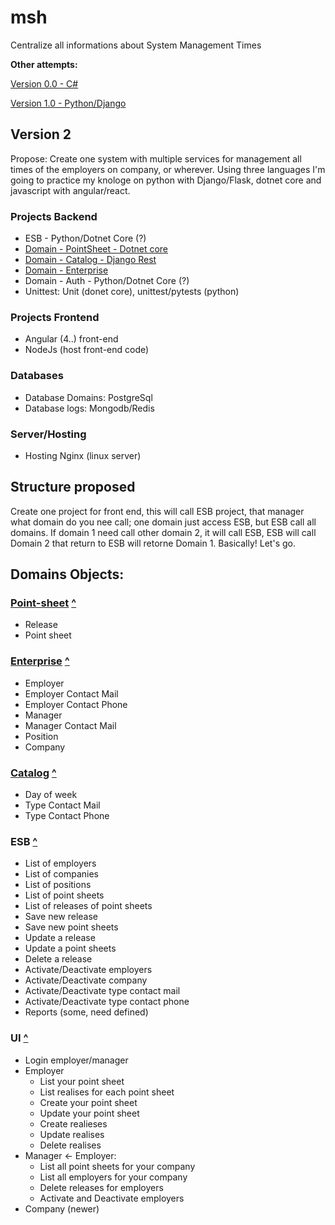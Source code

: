 # msh
Centralize all informations about System Management Times

**Other attempts:**

[Version 0.0 - C# ](https://github.com/fbrump/msh)

[Version 1.0 - Python/Django](https://github.com/fbrump/msh-python)


## Version 2

Propose:
Create one system with multiple services for management all times of the employers on company, or wherever. Using three languages I'm going to practice my knologe on python with Django/Flask, dotnet core and javascript with angular/react.

### Projects Backend
- ESB - Python/Dotnet Core (?)
- [Domain - PointSheet - Dotnet core](https://github.com/fbrump/msh-domain-point-sheet)
- [Domain - Catalog - Django Rest](https://github.com/fbrump/msh-domain-catalog)
- [Domain - Enterprise](https://github.com/fbrump/msh-domain-enterprise)
- Domain - Auth - Python/Dotnet Core (?)
- Unittest: Unit (donet core), unittest/pytests (python)

### Projects Frontend
- Angular (4..) front-end
- NodeJs (host front-end code)

### Databases
- Database Domains: PostgreSql
- Database logs: Mongodb/Redis

### Server/Hosting
- Hosting Nginx (linux server)

## Structure proposed

Create one project for front end, this will call ESB project, that manager what domain do you nee call; one domain just access ESB, but ESB call all domains. If domain 1 need call other domain 2, it will call ESB, ESB will call Domain 2 that return to ESB will retorne Domain 1. Basically! Let's go.

## Domains Objects:

### [Point-sheet](https://github.com/fbrump/msh-domain-point-sheet) [^](https://github.com/fbrump/msh/blob/master/README.md#projects-backend)

* Release
* Point sheet

### [Enterprise](https://github.com/fbrump/msh-domain-enterprise) [^](https://github.com/fbrump/msh/blob/master/README.md#projects-backend)

* Employer
* Employer Contact Mail
* Employer Contact Phone
* Manager
* Manager Contact Mail
* Position
* Company

### [Catalog](https://github.com/fbrump/msh-domain-catalog) [^](https://github.com/fbrump/msh/blob/master/README.md#projects-backend)

* Day of week
* Type Contact Mail
* Type Contact Phone

### ESB [^](https://github.com/fbrump/msh/blob/master/README.md#projects-backend)

* List of employers
* List of companies
* List of positions
* List of point sheets
* List of releases of point sheets
* Save new release
* Save new point sheets
* Update a release
* Update a point sheets
* Delete a release
* Activate/Deactivate employers
* Activate/Deactivate company
* Activate/Deactivate type contact mail
* Activate/Deactivate type contact phone
* Reports (some, need defined)

### UI [^](https://github.com/fbrump/msh/blob/master/README.md#projects-frontend)

* Login employer/manager
* Employer
    * List your point sheet
    * List realises for each point sheet
    * Create your point sheet
    * Update your point sheet
    * Create realieses
    * Update realises
    * Delete realises
* Manager <- Employer:
    * List all point sheets for your company
    * List all employers for your company
    * Delete releases for employers
    * Activate and Deactivate employers
* Company (newer)
